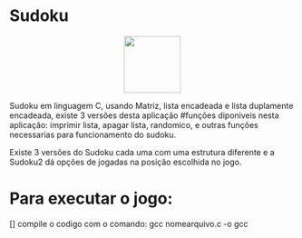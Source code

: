 # Sudoku

<p align="center"><img src="https://1.bp.blogspot.com/-01ThfbHBmw4/WlC7rq65opI/AAAAAAAAHgs/5QWw8Vf4k-EPx6L5nfwEfbLnF6OW7D48wCLcBGAs/s1600/linguagem-c.png" width="100"></p>

Sudoku em linguagem C, usando Matriz, lista encadeada e lista duplamente encadeada, existe 3 versões desta aplicação
#funções diponiveis nesta aplicação:
imprimir lista,
apagar lista,
randomico, e outras
funções necessarias para funcionamento do sudoku.



Existe 3 versões do Sudoku  cada uma com uma estrutura diferente e a Sudoku2 dá opções de jogadas na posição escolhida no jogo.



# Para executar o jogo:

[] compile o codigo com o comando:  gcc nomearquivo.c -o gcc

